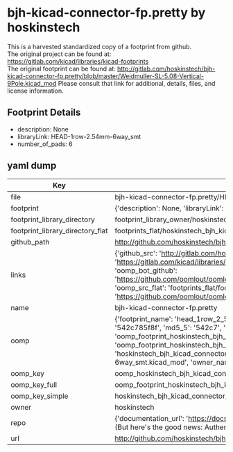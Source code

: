 # bjh-kicad-connector-fp.pretty by hoskinstech  
This is a harvested standardized copy of a footprint from github.  
The original project can be found at:  
https://gitlab.com/kicad/libraries/kicad-footprints  
The original footprint can be found at:
http://gitlab.com/hoskinstech/bjh-kicad-connector-fp.pretty/blob/master/Weidmuller-SL-5.08-Vertical-9Pole.kicad_mod
Please consult that link for additional, details, files, and license information.  
## Footprint Details
* description: None  
* libraryLink: HEAD-1row-2.54mm-6way_smt  
* number_of_pads: 6  
## yaml dump  
| Key | Value |  
| --- | --- |  
| file | bjh-kicad-connector-fp.pretty/HEAD-1row-2.54mm-6way_smt.kicad_mod |  
| footprint | {'description': None, 'libraryLink': 'HEAD-1row-2.54mm-6way_smt', 'number_of_pads': 6} |  
| footprint_library_directory | footprint_library_owner/hoskinstech_bjh-kicad-connector-fp.pretty |  
| footprint_library_directory_flat | footprints_flat/hoskinstech_bjh_kicad_connector_fp_head_1row_2_54mm_6way_smt/working |  
| github_path | http://github.com/hoskinstech/bjh-kicad-connector-fp.pretty/blob/master/HEAD-1row-2.54mm-6way_smt.kicad_mod |  
| links | {'github_src': 'http://gitlab.com/hoskinstech/bjh-kicad-connector-fp.pretty/blob/master/Weidmuller-SL-5.08-Vertical-9Pole.kicad_mod', 'github_src_repo': 'https://gitlab.com/kicad/libraries/kicad-footprints', 'oomp_bot': 'footprints/hoskinstech_bjh_kicad_connector_fp_head_1row_2_54mm_6way_smt/working', 'oomp_bot_github': 'https://github.com/oomlout/oomlout_oomp_footprint_bot/tree/main/footprints/hoskinstech_bjh_kicad_connector_fp_head_1row_2_54mm_6way_smt/working', 'oomp_src_flat': 'footprints_flat/footprints_flat/hoskinstech_bjh_kicad_connector_fp_head_1row_2_54mm_6way_smt/working', 'oomp_src_flat_github': 'https://github.com/oomlout/oomlout_oomp_footprint_src/tree/main/footprints_flat/hoskinstech_bjh_kicad_connector_fp_head_1row_2_54mm_6way_smt/working'} |  
| name | bjh-kicad-connector-fp.pretty |  
| oomp | {'footprint_name': 'head_1row_2_54mm_6way_smt', 'library_name': 'bjh_kicad_connector_fp', 'md5': '542c785f8ffb944ac27440f3d9f1fd38', 'md5_10': '542c785f8f', 'md5_5': '542c7', 'md5_6': '542c78', 'oomp_key': 'oomp_hoskinstech_bjh_kicad_connector_fp_head_1row_2_54mm_6way_smt', 'oomp_key_extra': 'oomp_footprint_hoskinstech_bjh_kicad_connector_fp_head_1row_2_54mm_6way_smt', 'oomp_key_full': 'oomp_footprint_hoskinstech_bjh_kicad_connector_fp_head_1row_2_54mm_6way_smt_542c78', 'oomp_key_simple': 'hoskinstech_bjh_kicad_connector_fp_head_1row_2_54mm_6way_smt', 'original_filename': 'bjh-kicad-connector-fp.pretty/HEAD-1row-2.54mm-6way_smt.kicad_mod', 'owner_name': 'hoskinstech'} |  
| oomp_key | oomp_hoskinstech_bjh_kicad_connector_fp_head_1row_2_54mm_6way_smt |  
| oomp_key_full | oomp_footprint_hoskinstech_bjh_kicad_connector_fp_head_1row_2_54mm_6way_smt |  
| oomp_key_simple | hoskinstech_bjh_kicad_connector_fp_head_1row_2_54mm_6way_smt |  
| owner | hoskinstech |  
| repo | {'documentation_url': 'https://docs.github.com/rest/overview/resources-in-the-rest-api#rate-limiting', 'message': "API rate limit exceeded for 84.66.173.59. (But here's the good news: Authenticated requests get a higher rate limit. Check out the documentation for more details.)"} |  
| url | http://github.com/hoskinstech/bjh-kicad-connector-fp.pretty |  

